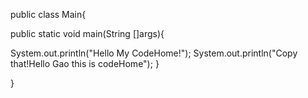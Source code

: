 public class Main{

public static void main(String []args){

   System.out.println("Hello My CodeHome!");
    System.out.println("Copy that!Hello Gao this is codeHome");
}

}

